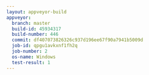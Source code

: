 ```yaml
---
layout: appveyor-build
appveyor:
  branch: master
  build-id: 45934317
  build-number: 446
  commit: df407073826326c937d196ee67f90a7941b5009d
  job-id: qpgu1avkxnf1fh2q
  job-number: 2
  os-name: Windows
  test-result: 1
---
```

